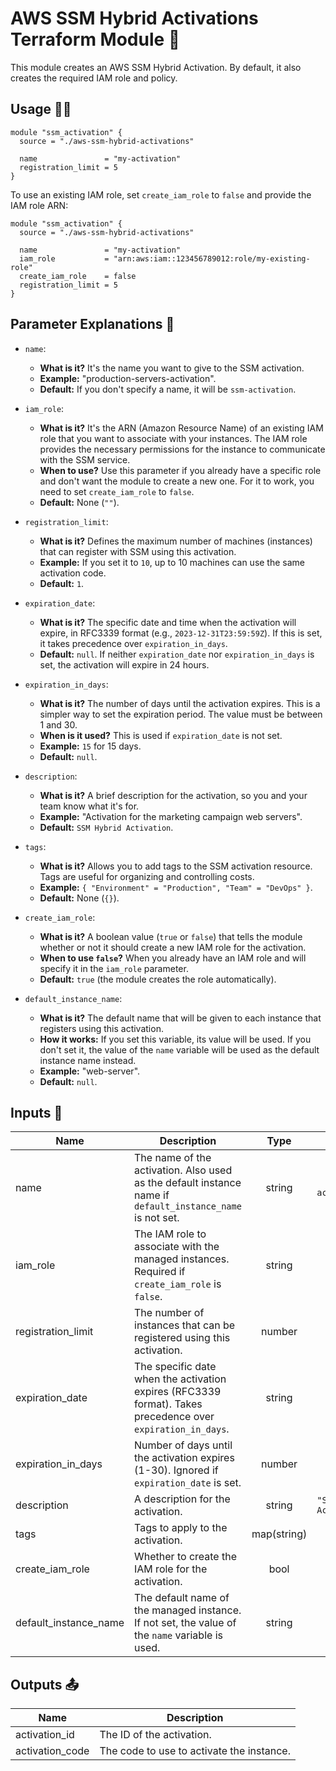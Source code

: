 # AWS SSM Hybrid Activations Terraform Module 🚀

This module creates an AWS SSM Hybrid Activation. By default, it also creates the required IAM role and policy.

## Usage 👨‍💻

```hcl
module "ssm_activation" {
  source = "./aws-ssm-hybrid-activations"

  name               = "my-activation"
  registration_limit = 5
}
```

To use an existing IAM role, set `create_iam_role` to `false` and provide the IAM role ARN:

```hcl
module "ssm_activation" {
  source = "./aws-ssm-hybrid-activations"

  name               = "my-activation"
  iam_role           = "arn:aws:iam::123456789012:role/my-existing-role"
  create_iam_role    = false
  registration_limit = 5
}
```

## Parameter Explanations 📖

*   `name`:
    *   **What is it?** It's the name you want to give to the SSM activation.
    *   **Example:** "production-servers-activation".
    *   **Default:** If you don't specify a name, it will be `ssm-activation`.

*   `iam_role`:
    *   **What is it?** It's the ARN (Amazon Resource Name) of an existing IAM role that you want to associate with your instances. The IAM role provides the necessary permissions for the instance to communicate with the SSM service.
    *   **When to use?** Use this parameter if you already have a specific role and don't want the module to create a new one. For it to work, you need to set `create_iam_role` to `false`.
    *   **Default:** None (`""`).

*   `registration_limit`:
    *   **What is it?** Defines the maximum number of machines (instances) that can register with SSM using this activation.
    *   **Example:** If you set it to `10`, up to 10 machines can use the same activation code.
    *   **Default:** `1`.

*   `expiration_date`:
    *   **What is it?** The specific date and time when the activation will expire, in RFC3339 format (e.g., `2023-12-31T23:59:59Z`). If this is set, it takes precedence over `expiration_in_days`.
    *   **Default:** `null`. If neither `expiration_date` nor `expiration_in_days` is set, the activation will expire in 24 hours.

*   `expiration_in_days`:
    *   **What is it?** The number of days until the activation expires. This is a simpler way to set the expiration period. The value must be between 1 and 30.
    *   **When is it used?** This is used if `expiration_date` is not set.
    *   **Example:** `15` for 15 days.
    *   **Default:** `null`.

*   `description`:
    *   **What is it?** A brief description for the activation, so you and your team know what it's for.
    *   **Example:** "Activation for the marketing campaign web servers".
    *   **Default:** `SSM Hybrid Activation`.

*   `tags`:
    *   **What is it?** Allows you to add tags to the SSM activation resource. Tags are useful for organizing and controlling costs.
    *   **Example:** `{ "Environment" = "Production", "Team" = "DevOps" }`.
    *   **Default:** None (`{}`).

*   `create_iam_role`:
    *   **What is it?** A boolean value (`true` or `false`) that tells the module whether or not it should create a new IAM role for the activation.
    *   **When to use `false`?** When you already have an IAM role and will specify it in the `iam_role` parameter.
    *   **Default:** `true` (the module creates the role automatically).

*   `default_instance_name`:
    *   **What is it?** The default name that will be given to each instance that registers using this activation.
    *   **How it works:** If you set this variable, its value will be used. If you don't set it, the value of the `name` variable will be used as the default instance name instead.
    *   **Example:** "web-server".
    *   **Default:** `null`.

## Inputs 📝

| Name | Description | Type | Default | Required |
|------|-------------|:----:|:-----:|:-----:|
| name | The name of the activation. Also used as the default instance name if `default_instance_name` is not set. | string | `"ssm-activation"` | no |
| iam_role | The IAM role to associate with the managed instances. Required if `create_iam_role` is `false`. | string | `""` | no |
| registration_limit | The number of instances that can be registered using this activation. | number | `1` | no |
| expiration_date | The specific date when the activation expires (RFC3339 format). Takes precedence over `expiration_in_days`. | string | `null` | no |
| expiration_in_days | Number of days until the activation expires (1-30). Ignored if `expiration_date` is set. | number | `null` | no |
| description | A description for the activation. | string | `"SSM Hybrid Activation"` | no |
| tags | Tags to apply to the activation. | map(string) | `{}` | no |
| create_iam_role | Whether to create the IAM role for the activation. | bool | `true` | no |
| default_instance_name | The default name of the managed instance. If not set, the value of the `name` variable is used. | string | `null` | no |

## Outputs 📤

| Name | Description |
|------|-------------|
| activation_id | The ID of the activation. |
| activation_code | The code to use to activate the instance. |

